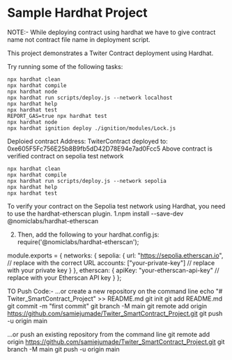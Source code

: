 # Sample Hardhat Project

NOTE:- While deploying contract using hardhat we have to give contract name not contract file name in deployment script.

This project demonstrates a Twiter Contract deployment using Hardhat. 

Try running some of the following tasks:

```shell deploy contract on local network
npx hardhat clean 
npx hardhat compile
npx hardhat node
npx hardhat run scripts/deploy.js --network localhost
npx hardhat help
npx hardhat test
REPORT_GAS=true npx hardhat test
npx hardhat node
npx hardhat ignition deploy ./ignition/modules/Lock.js
```
Deploied contract Address:
TwiterContract deployed to: 0xe605F5Fc756E25b8B9fb5dD42D78E94e7ad0Fcc5
Above contract is verified contract on sepolia test network

```shell deploy contract on test sepolia network
npx hardhat clean 
npx hardhat compile
npx hardhat run scripts/deploy.js --network sepolia 
npx hardhat help
npx hardhat test
```

To verify your contract on the Sepolia test network using Hardhat, you need to use the hardhat-etherscan plugin.
1.npm install --save-dev @nomiclabs/hardhat-etherscan

2. Then, add the following to your hardhat.config.js:
require('@nomiclabs/hardhat-etherscan');

module.exports = {
  networks: {
    sepolia: {
      url: "https://sepolia.etherscan.io", // replace with the correct URL
      accounts: ["your-private-key"] // replace with your private key
    }
  },
  etherscan: {
    apiKey: "your-etherscan-api-key" // replace with your Etherscan API key
  }
};

$$$$$$$$$$$$$$$$$$$$$$$$$$$$$$$$$$$$$$$$$$$$$$$$$$$$$$$$$$$$$$$$$$$$$$$$$$$$$$$$
TO Push Code:-
…or create a new repository on the command line
echo "# Twiter_SmartContract_Project" >> README.md
git init
git add README.md
git commit -m "first commit"
git branch -M main
git remote add origin https://github.com/samiejumade/Twiter_SmartContract_Project.git
git push -u origin main


…or push an existing repository from the command line
git remote add origin https://github.com/samiejumade/Twiter_SmartContract_Project.git
git branch -M main
git push -u origin main